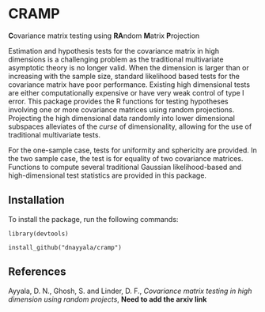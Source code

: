 # CRAMP
**C**ovariance matrix testing using **RA**ndom **M**atrix **P**rojection

Estimation and hypothesis tests for the covariance matrix in high dimensions is a challenging problem as the traditional multivariate asymptotic theory is no longer valid. When the dimension is larger than or increasing with the sample size, standard likelihood based tests for the covariance matrix have poor performance. Existing high dimensional tests are either computationally expensive or have very weak control of type I error. This package provides the R functions for testing hypotheses involving one or more covariance matrices using random projections. Projecting the high dimensional data randomly into lower dimensional subspaces  alleviates of the *curse* of dimensionality, allowing for the use of traditional multivariate tests.

For the one-sample case, tests for uniformity and sphericity are provided. In the two sample case, the test is for equality of two covariance matrices. Functions to compute several traditional Gaussian likelihood-based and high-dimensional test statistics are provided in this package.

## Installation

To install the package, run the following commands:

```library(devtools)```

```install_github("dnayyala/cramp")```
## References

Ayyala, D. N., Ghosh, S. and Linder, D. F., *Covariance matrix testing in high dimension using random projects*, **Need to add the arxiv link**
